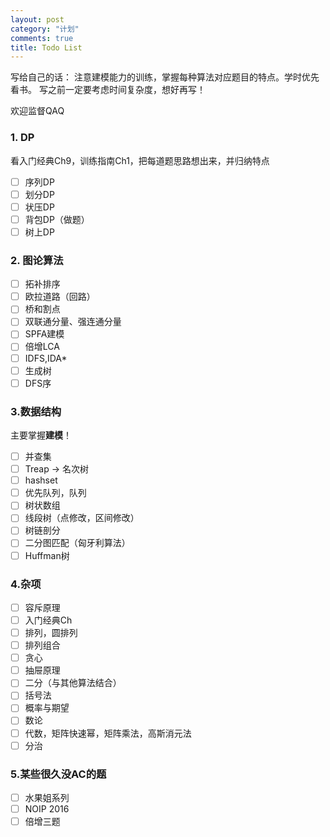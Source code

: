 ```yaml
---
layout: post
category: "计划"
comments: true
title: Todo List
---
```


写给自己的话：
注意建模能力的训练，掌握每种算法对应题目的特点。学时优先看书。
写之前一定要考虑时间复杂度，想好再写！

欢迎监督QAQ

<!--more-->

### 1. DP
看入门经典Ch9，训练指南Ch1，把每道题思路想出来，并归纳特点
- [ ] 序列DP
- [ ] 划分DP
- [ ] 状压DP
- [ ] 背包DP（做题）
- [ ] 树上DP

### 2. 图论算法
- [ ] 拓补排序
- [ ] 欧拉道路（回路）
- [ ] 桥和割点
- [ ] 双联通分量、强连通分量
- [ ] SPFA建模
- [ ] 倍增LCA
- [ ] IDFS,IDA*
- [ ] 生成树
- [ ] DFS序

### 3.数据结构
主要掌握**建模**！
- [ ] 并查集
- [ ] Treap -> 名次树
- [ ] hashset
- [ ] 优先队列，队列
- [ ] 树状数组
- [ ] 线段树（点修改，区间修改）
- [ ] 树链剖分
- [ ] 二分图匹配（匈牙利算法）
- [ ] Huffman树

### 4.杂项
- [ ] 容斥原理
- [ ] 入门经典Ch
- [ ] 排列，圆排列
- [ ] 排列组合
- [ ] 贪心
- [ ] 抽屉原理
- [ ] 二分（与其他算法结合）
- [ ] 括号法
- [ ] 概率与期望
- [ ] 数论
- [ ] 代数，矩阵快速幂，矩阵乘法，高斯消元法
- [ ] 分治

### 5.某些很久没AC的题
- [ ] 水果姐系列
- [ ] NOIP 2016
- [ ] 倍增三题